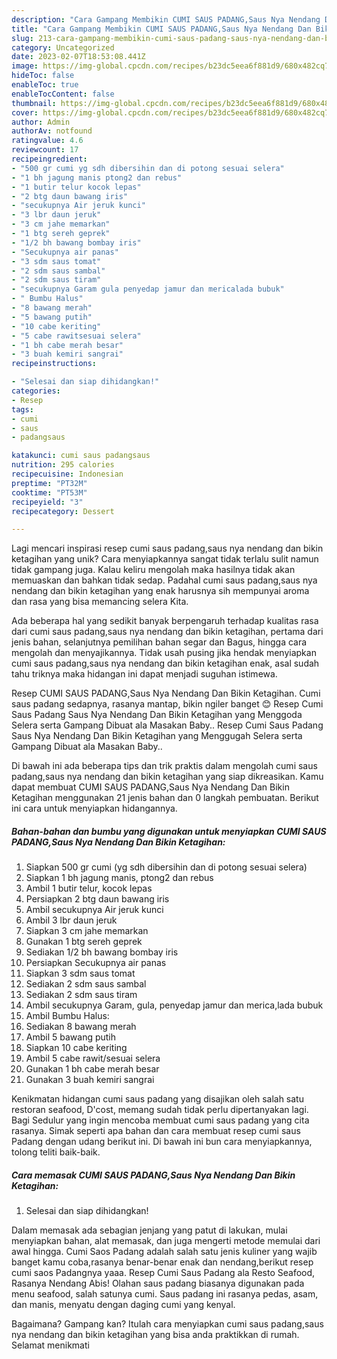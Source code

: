 ```yaml
---
description: "Cara Gampang Membikin CUMI SAUS PADANG,Saus Nya Nendang Dan Bikin Ketagihan yang Enak"
title: "Cara Gampang Membikin CUMI SAUS PADANG,Saus Nya Nendang Dan Bikin Ketagihan yang Enak"
slug: 213-cara-gampang-membikin-cumi-saus-padang-saus-nya-nendang-dan-bikin-ketagihan-yang-enak
category: Uncategorized
date: 2023-02-07T18:53:08.441Z
image: https://img-global.cpcdn.com/recipes/b23dc5eea6f881d9/680x482cq70/cumi-saus-padangsaus-nya-nendang-dan-bikin-ketagihan-foto-resep-utama.jpg
hideToc: false
enableToc: true
enableTocContent: false
thumbnail: https://img-global.cpcdn.com/recipes/b23dc5eea6f881d9/680x482cq70/cumi-saus-padangsaus-nya-nendang-dan-bikin-ketagihan-foto-resep-utama.jpg
cover: https://img-global.cpcdn.com/recipes/b23dc5eea6f881d9/680x482cq70/cumi-saus-padangsaus-nya-nendang-dan-bikin-ketagihan-foto-resep-utama.jpg
author: Admin
authorAv: notfound
ratingvalue: 4.6
reviewcount: 17
recipeingredient:
- "500 gr cumi yg sdh dibersihin dan di potong sesuai selera"
- "1 bh jagung manis ptong2 dan rebus"
- "1 butir telur kocok lepas"
- "2 btg daun bawang iris"
- "secukupnya Air jeruk kunci"
- "3 lbr daun jeruk"
- "3 cm jahe memarkan"
- "1 btg sereh geprek"
- "1/2 bh bawang bombay iris"
- "Secukupnya air panas"
- "3 sdm saus tomat"
- "2 sdm saus sambal"
- "2 sdm saus tiram"
- "secukupnya Garam gula penyedap jamur dan mericalada bubuk"
- " Bumbu Halus"
- "8 bawang merah"
- "5 bawang putih"
- "10 cabe keriting"
- "5 cabe rawitsesuai selera"
- "1 bh cabe merah besar"
- "3 buah kemiri sangrai"
recipeinstructions:

- "Selesai dan siap dihidangkan!"
categories:
- Resep
tags:
- cumi
- saus
- padangsaus

katakunci: cumi saus padangsaus 
nutrition: 295 calories
recipecuisine: Indonesian
preptime: "PT32M"
cooktime: "PT53M"
recipeyield: "3"
recipecategory: Dessert

---
```





Lagi mencari inspirasi resep cumi saus padang,saus nya nendang dan bikin ketagihan yang unik? Cara menyiapkannya sangat tidak terlalu sulit namun tidak gampang juga. Kalau keliru mengolah maka hasilnya tidak akan memuaskan dan bahkan tidak sedap. Padahal cumi saus padang,saus nya nendang dan bikin ketagihan yang enak harusnya sih mempunyai aroma dan rasa yang bisa memancing selera Kita.





Ada beberapa hal yang sedikit banyak berpengaruh terhadap kualitas rasa dari cumi saus padang,saus nya nendang dan bikin ketagihan, pertama dari jenis bahan, selanjutnya pemilihan bahan segar dan Bagus, hingga cara mengolah dan menyajikannya. Tidak usah pusing jika hendak menyiapkan cumi saus padang,saus nya nendang dan bikin ketagihan enak,      asal sudah tahu triknya maka hidangan ini dapat menjadi suguhan istimewa.














Resep CUMI SAUS PADANG,Saus Nya Nendang Dan Bikin Ketagihan. Cumi saus padang sedapnya, rasanya mantap, bikin ngiler banget 😊 Resep Cumi Saus Padang Saus Nya Nendang Dan Bikin Ketagihan yang Menggoda Selera serta Gampang Dibuat ala Masakan Baby.. Resep Cumi Saus Padang Saus Nya Nendang Dan Bikin Ketagihan yang Menggugah Selera serta Gampang Dibuat ala Masakan Baby..






Di bawah ini ada beberapa tips dan trik praktis dalam mengolah cumi saus padang,saus nya nendang dan bikin ketagihan yang siap dikreasikan. Kamu dapat membuat CUMI SAUS PADANG,Saus Nya Nendang Dan Bikin Ketagihan menggunakan 21 jenis bahan dan 0 langkah pembuatan. Berikut ini cara untuk menyiapkan hidangannya.

<!--inarticleads1-->

##### Bahan-bahan dan bumbu yang digunakan untuk menyiapkan CUMI SAUS PADANG,Saus Nya Nendang Dan Bikin Ketagihan:

1. Siapkan 500 gr cumi (yg sdh dibersihin dan di potong sesuai selera)
1. Siapkan 1 bh jagung manis, ptong2 dan rebus
1. Ambil 1 butir telur, kocok lepas
1. Persiapkan 2 btg daun bawang iris
1. Ambil secukupnya Air jeruk kunci
1. Ambil 3 lbr daun jeruk
1. Siapkan 3 cm jahe memarkan
1. Gunakan 1 btg sereh geprek
1. Sediakan 1/2 bh bawang bombay iris
1. Persiapkan Secukupnya air panas
1. Siapkan 3 sdm saus tomat
1. Sediakan 2 sdm saus sambal
1. Sediakan 2 sdm saus tiram
1. Ambil secukupnya Garam, gula, penyedap jamur dan merica,lada bubuk
1. Ambil  Bumbu Halus:
1. Sediakan 8 bawang merah
1. Ambil 5 bawang putih
1. Siapkan 10 cabe keriting
1. Ambil 5 cabe rawit/sesuai selera
1. Gunakan 1 bh cabe merah besar
1. Gunakan 3 buah kemiri sangrai


Kenikmatan hidangan cumi saus padang yang disajikan oleh salah satu restoran seafood, D&#39;cost, memang sudah tidak perlu dipertanyakan lagi. Bagi Sedulur yang ingin mencoba membuat cumi saus padang yang cita rasanya. Simak seperti apa bahan dan cara membuat resep cumi saus Padang dengan udang berikut ini. Di bawah ini bun cara menyiapkannya, tolong teliti baik-baik. 

<!--inarticleads2-->

##### Cara memasak CUMI SAUS PADANG,Saus Nya Nendang Dan Bikin Ketagihan:


1. Selesai dan siap dihidangkan!

Dalam memasak ada sebagian jenjang yang patut di lakukan, mulai menyiapkan bahan, alat memasak, dan juga mengerti metode memulai dari awal hingga. Cumi Saos Padang adalah salah satu jenis kuliner yang wajib banget kamu coba,rasanya benar-benar enak dan nendang,berikut resep cumi saos Padangnya yaaa. Resep Cumi Saus Padang ala Resto Seafood, Rasanya Nendang Abis! Olahan saus padang biasanya digunakan pada menu seafood, salah satunya cumi. Saus padang ini rasanya pedas, asam, dan manis, menyatu dengan daging cumi yang kenyal. 

Bagaimana? Gampang kan? Itulah cara menyiapkan cumi saus padang,saus nya nendang dan bikin ketagihan yang bisa anda praktikkan di rumah. Selamat menikmati
